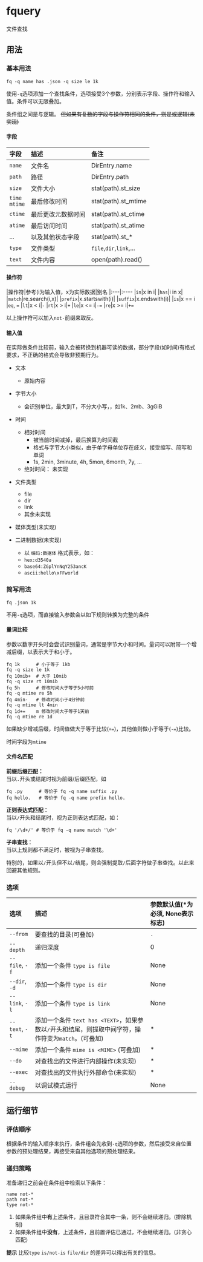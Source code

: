 # fquery
文件查找

## 用法
### 基本用法
```shell
fq -q name has .json -q size le 1k
```
使用`-q`选项添加一个查找条件，选项接受3个参数，分别表示字段、操作符和输入值。条件可以无限叠加。

条件组之间是与逻辑。 ~~但如果有复数的字段与操作符相同的条件，则是或逻辑(未实现)~~

#### 字段
|字段|描述|备注
|:---|:----|:---
|`name`|文件名|DirEntry.name
|`path`|路径|DirEntry.path
|`size`|文件大小|stat(path).st_size
|`time`<br>`mtime`|最后修改时间|stat(path).st_mtime
|`ctime`|最后更改元数据时间|stat(path).st_ctime
|`atime`|最后访问时间|stat(path).st_atime
|...|以及其他状态字段|stat(path).st_*
|`type`|文件类型|`file`,`dir`,`link`,...
|`text`|文件内容|open(path).read()

#### 操作符
|操作符|参考(i为输入值，x为实际数据|别名
|:---|:----
|`in`|x in i|
|`has`|i in x|
|`match`|re.search(i,x)|
|`prefix`|x.startswith(i)|
|`suffix`|x.endswith(i)|
|`is`|x == i |`eq`, `=`
|`lt`|x < i|`-`
|`rt`|x > i|`+`
|`le`|x <= i|`-=`
|`re`|x >= i|`+=`

以上操作符可以加入`not-`前缀来取反。

#### 输入值
在实际做条件比较前，输入会被转换到机器可读的数据，部分字段(如时间)有格式要求，不正确的格式会导致非预期行为。

- 文本
  - 原始内容
- 字节大小
  - 会识别单位，最大到T，不分大小写，，如1k、2mb、3gGiB
- 时间
  - 相对时间
    - 被当前时间减掉，最后换算为时间截
    - 格式与字节大小类似，由于单字母单位存在歧义，接受缩写、简写和单词
    - 1s, 2min, 3minute, 4h, 5mon, 6month, 7y, ...
  - 绝对时间： 未实现
- 文件类型
  - file
  - dir
  - link
  - 其余未实现
- 媒体类型(未实现)

- 二进制数据(未实现)
  - 以 `编码:数据体` 格式表示，如：
  - `hex:d3540a`
  - `base64:ZGplYnNqY253ancK`
  - `ascii:hello\xFFworld`

### 简写用法
```
fq .json 1k
```

不用`-q`选项，而直接输入参数会以如下规则转换为完整的条件

#### 量词比较
参数以数字开头时会尝试识别量词，通常是字节大小和时间。量词可以附带一个增减后缀，以表示大于和小于。

```shell
fq 1k      # 小于等于 1kb
fq -q size le 1k
fq 10mib+  # 大于 10mib
fq -q size rt 10mib
fq 5h      # 修改时间大于等于5小时前
fq -q mtime re 5h
fq 4min-   # 修改时间小于4分钟前
fq -q mtime lt 4min
fq 1d+=    m 修改时间大于等于1天前
fq -q mtime re 1d
```

如果缺少增减后缀，时间值做大于等于比较(`+=`)，其他值则做小于等于(`-=`)比较。

时间字段为`mtime`

#### 文件名匹配
**前缀后缀匹配：**\
当以`.`开头或结尾时视为前缀/后缀匹配，如
```shell
fq .py      # 等价于 fq -q name suffix .py 
fq hello.   # 等价于 fq -q name prefix hello.
```

**正则表达式匹配**：\
当以`/`开头和结尾时，视为正则表达式匹配，如：
```shell
fq '/\d+/' # 等价于 fq -q name match '\d+'
```

**子串查找**：\
当以上规则都不满足时，被视为子串查找。

特别的，如果以`/`开头但不以`/`结尾，则会强制提取`/`后面字符做子串查找。以此来回避其他规则。



### 选项

|选项|描述|参数默认值(*为必须, None表示标志)
|:---|:----|:---
|`--from`|要查找的目录(可叠加)|`.`
|`--depth`|递归深度|0
|`--file`, `-f`|添加一个条件 `type is file`|None
|`--dir`, `-d`|添加一个条件 `type is dir`|None
|`--link`, `-l`|添加一个条件 `type is link`|None
|`--text`, `-t`|添加一个条件 `text has <TEXT>`，如果参数以`/`开头和结尾，则提取中间字符，操作符变为`match`。(可叠加)|*
|`--mime`|添加一个条件 `mime is <MIME>` (可叠加)|*
|`--do`|对查找出的文件进行内部操作(未实现)|*
|`--exec`|对查找出的文件执行外部命令(未实现)|*
|`--debug`|以调试模式运行|None

## 运行细节

### 评估顺序
根据条件的输入顺序来执行，条件组会先收到`-q`选项的参数，然后接受来自位置参数的预处理结果，再接受来自其他选项的预处理结果。

### 递归策略
准备递归之前会在条件组中检索以下条件：
```
name not-*
path not-*
type not-*
```

1. 如果条件组中**有**上述条件，且目录符合其中一条，则不会继续递归。(排除机制)
2. 如果条件组中**没有**，上述条件，且前置评估已通过，不会继续递归。(非贪心匹配)

**提示**
比较`type` `is/not-is` `file/dir` 的差异可以得出有关的信息。
